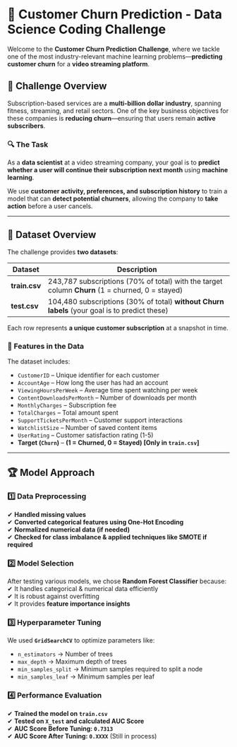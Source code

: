 # 🎯 Customer Churn Prediction - Data Science Coding Challenge

Welcome to the **Customer Churn Prediction Challenge**, where we tackle one of the most industry-relevant machine learning problems—**predicting customer churn** for a **video streaming platform**.  

## 🚀 Challenge Overview
Subscription-based services are a **multi-billion dollar industry**, spanning fitness, streaming, and retail sectors. One of the key business objectives for these companies is **reducing churn**—ensuring that users remain **active subscribers**.  

### **🔍 The Task**
As a **data scientist** at a video streaming company, your goal is to **predict whether a user will continue their subscription next month** using **machine learning**.  

We use **customer activity, preferences, and subscription history** to train a model that can **detect potential churners**, allowing the company to **take action** before a user cancels.

---

## 📂 Dataset Overview

The challenge provides **two datasets**:

| Dataset  | Description |
|----------|------------|
| **train.csv** | 243,787 subscriptions (70% of total) with the target column **Churn** (1 = churned, 0 = stayed) |
| **test.csv** | 104,480 subscriptions (30% of total) **without Churn labels** (your goal is to predict these) |

Each row represents **a unique customer subscription** at a snapshot in time.

### **📝 Features in the Data**
The dataset includes:
- `CustomerID` – Unique identifier for each customer
- `AccountAge` – How long the user has had an account
- `ViewingHoursPerWeek` – Average time spent watching per week
- `ContentDownloadsPerMonth` – Number of downloads per month
- `MonthlyCharges` – Subscription fee
- `TotalCharges` – Total amount spent
- `SupportTicketsPerMonth` – Customer support interactions
- `WatchlistSize` – Number of saved content items
- `UserRating` – Customer satisfaction rating (1-5)
- **Target (`Churn`)** – **(1 = Churned, 0 = Stayed) [Only in `train.csv`]**

---

## 🏆 Model Approach

### **1️⃣ Data Preprocessing**
✔ **Handled missing values**  
✔ **Converted categorical features using One-Hot Encoding**  
✔ **Normalized numerical data (if needed)**  
✔ **Checked for class imbalance & applied techniques like SMOTE if required**

### **2️⃣ Model Selection**
After testing various models, we chose **Random Forest Classifier** because:
✔ It handles categorical & numerical data efficiently  
✔ It is robust against overfitting  
✔ It provides **feature importance insights**  

### **3️⃣ Hyperparameter Tuning**
We used **`GridSearchCV`** to optimize parameters like:
- `n_estimators` → Number of trees
- `max_depth` → Maximum depth of trees
- `min_samples_split` → Minimum samples required to split a node
- `min_samples_leaf` → Minimum samples per leaf

### **4️⃣ Performance Evaluation**
✔ **Trained the model on `train.csv`**  
✔ **Tested on `X_test` and calculated AUC Score**  
✔ **AUC Score Before Tuning: `0.7313`**  
✔ **AUC Score After Tuning: `0.XXXX`** (Still in process)
